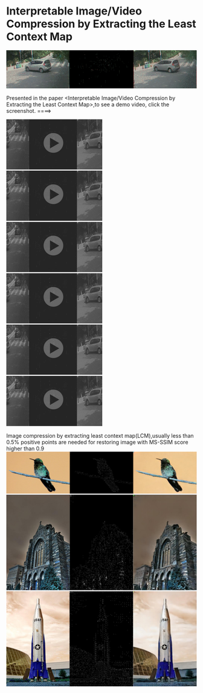 # Interpretable Image/Video Compression by Extracting the Least Context Map

![image](https://github.com/leastcontextmap/contextmap/blob/master/img/concat_19_05_505-5601.gif)

Presented in the paper <Interpretable Image/Video Compression by Extracting the Least Context Map>,to see a demo video, click the screenshot. ====>

[![asciicast](https://github.com/leastcontextmap/contextmap/blob/master/img/video_img2.png)](https://youtu.be/MgY5icTQ2aU)
[![asciicast](https://github.com/leastcontextmap/contextmap/blob/master/img/video_img2.png)](https://youtu.be/ZJH_0W_lntg)
[![asciicast](https://github.com/leastcontextmap/contextmap/blob/master/img/video_img2.png)](https://youtu.be/aYetg89zF5I)
[![asciicast](https://github.com/leastcontextmap/contextmap/blob/master/img/video_img2.png)](https://youtu.be/rBAYBABRx88)
[![asciicast](https://github.com/leastcontextmap/contextmap/blob/master/img/video_img2.png)](https://youtu.be/PSpUUHdwS00)
[![asciicast](https://github.com/leastcontextmap/contextmap/blob/master/img/video_img2.png)](https://youtu.be/8sBFAq1x6Jo)

Image compression by extracting least context map(LCM),usually less than 0.5% positive points are needed for restoring image with MS-SSIM score higher than 0.9
![asciicast](https://github.com/leastcontextmap/contextmap/blob/master/img/bird.png)
![asciicast](https://github.com/leastcontextmap/contextmap/blob/master/img/church.png)
![asciicast](https://github.com/leastcontextmap/contextmap/blob/master/img/rocket.png)

